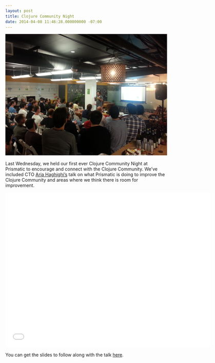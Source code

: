 ```yaml
---
layout: post
title: Clojure Community Night
date: 2014-04-08 11:46:28.000000000 -07:00
---
```

![](/content/images/2014/Apr/img.jpg)

Last Wednesday, we held our first ever Clojure Community Night at Prismatic to encourage and connect with the Clojure Community. We’ve included CTO [Aria Haghighi’s]() talk on what Prismatic is doing to improve the Clojure Community and areas where we think there is room for improvement.

<iframe width="640" height="480" src="//www.youtube.com/embed/9JxE_ve__VM" frameborder="0" allowfullscreen></iframe>

You can get the slides to follow along with the talk [here](https://www.dropbox.com/s/zvt8zqw4qdj6lds/ClojureNight.key).
